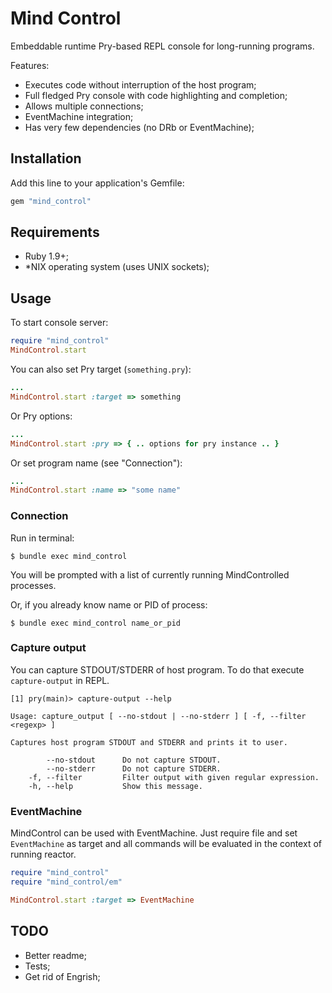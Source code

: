 # Mind Control

Embeddable runtime Pry-based REPL console for long-running programs.

Features:

- Executes code without interruption of the host program;
- Full fledged Pry console with code highlighting and completion;
- Allows multiple connections;
- EventMachine integration;
- Has very few dependencies (no DRb or EventMachine);

## Installation

Add this line to your application's Gemfile:

```ruby
gem "mind_control"
```

## Requirements

- Ruby 1.9+;
- *NIX operating system (uses UNIX sockets);

## Usage

To start console server:

```ruby
require "mind_control"
MindControl.start
```

You can also set Pry target (`something.pry`):

```ruby
...
MindControl.start :target => something
```

Or Pry options:

```ruby
...
MindControl.start :pry => { .. options for pry instance .. }
```

Or set program name (see "Connection"):

```ruby
...
MindControl.start :name => "some name"
```

### Connection

Run in terminal:

```console
$ bundle exec mind_control
```

You will be prompted with a list of currently running MindControlled processes.

Or, if you already know name or PID of process:

```console
$ bundle exec mind_control name_or_pid
```

### Capture output

You can capture STDOUT/STDERR of host program. To do that execute `capture-output` in REPL.

```text
[1] pry(main)> capture-output --help

Usage: capture_output [ --no-stdout | --no-stderr ] [ -f, --filter <regexp> ]

Captures host program STDOUT and STDERR and prints it to user.

        --no-stdout      Do not capture STDOUT.
        --no-stderr      Do not capture STDERR.
    -f, --filter         Filter output with given regular expression.
    -h, --help           Show this message.
```

### EventMachine

MindControl can be used with EventMachine. Just require file and set `EventMachine` as target and
all commands will be evaluated in the context of running reactor.

```ruby
require "mind_control"
require "mind_control/em"

MindControl.start :target => EventMachine
```

## TODO

- Better readme;
- Tests;
- Get rid of Engrish;